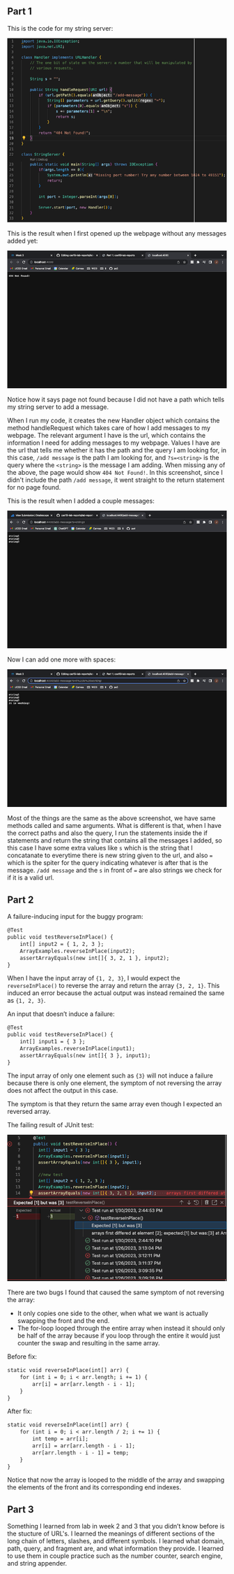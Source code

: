 Part 1
---
This is the code for my string server:

![Image](string-server-code.png)

This is the result when I first opened up the webpage without any messages added yet:

![Image](string-server-ss1.png)

Notice how it says page not found because I did not have a path which tells my string server to add a message.

When I run my code, it creates the new Handler object which contains the method handleRequest which takes care of how I add messages to my webpage. The relevant argument I have is the url, which contains the information I need for adding messages to my webpage. Values I have are the url that tells me whether it has the path and the query I am looking for, in this case, `/add message` is the path I am looking for, and `?s=<string>` is the query where the `<string>` is the message I am adding. When missing any of the above, the page would show `404 Not Found!`. In this screenshot, since I didn't include the path `/add message`, it went straight to the return statement for no page found.

This is the result when I added a couple messages:

![Image](string-server-ss3.png)

Now I can add one more with spaces:

![Image](string-server-ss2.png)

Most of the things are the same as the above screenshot, we have same methods called and same arguments. What is different is that, when I have the correct paths and also the query, I run the statements inside the if statements and return the string that contains all the messages I added, so this case I have some extra values like `s` which is the string that I concatanate to everytime there is new string given to the url, and also `=` which is the spiter for the query indicating whatever is after that is the message. `/add message` and the `s` in front of `=` are also strings we check for if it is a valid url.

Part 2
---
A failure-inducing input for the buggy program:

```
@Test
public void testReverseInPlace() {
    int[] input2 = { 1, 2, 3 };
    ArrayExamples.reverseInPlace(input2);
    assertArrayEquals(new int[]{ 3, 2, 1 }, input2);
}
```

When I have the input array of `{1, 2, 3}`, I would expect the `reverseInPlace()` to reverse the array and return the array `{3, 2, 1}`. This induced an error because the actual output was instead remained the same as `{1, 2, 3}`.

An input that doesn’t induce a failure:
```
@Test
public void testReverseInPlace() {
    int[] input1 = { 3 };
    ArrayExamples.reverseInPlace(input1);
    assertArrayEquals(new int[]{ 3 }, input1);
}
```

The input array of only one element such as `{3}` will not induce a failure because there is only one element, the symptom of not reversing the array does not affect the output in this case.

The symptom is that they return the same array even though I expected an reversed array.

The failing result of JUnit test:

![Image](lab3-symptom.png)

There are two bugs I found that caused the same symptom of not reversing the array:
- It only copies one side to the other, when what we want is actually swapping the front and the end.
- The for-loop looped through the entire array when instead it should only be half of the array because if you loop through the entire it would just counter the swap and resulting in the same array.

Before fix:

```
static void reverseInPlace(int[] arr) {
    for (int i = 0; i < arr.length; i += 1) {
        arr[i] = arr[arr.length - i - 1];
    }
}
```

After fix:

```
static void reverseInPlace(int[] arr) {
    for (int i = 0; i < arr.length / 2; i += 1) {
        int temp = arr[i];
        arr[i] = arr[arr.length - i - 1];
        arr[arr.length - i - 1] = temp;
    }
}
```

Notice that now the array is looped to the middle of the array and swapping the elements of the front and its corresponding end indexes.

Part 3
---
Something I learned from lab in week 2 and 3 that you didn’t know before is the stucture of URL's. I learned the meanings of different sections of the long chain of letters, slashes, and different symbols. I learned what domain, path, query, and fragment are, and what information they provide. I learned to use them in couple practice such as the number counter, search engine, and string appender.
